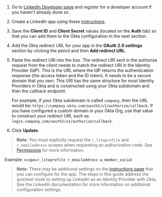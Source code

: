 1. Go to [LinkedIn Developer page](https://developer.linkedin.com/) and register for a developer account if you haven't already done so.

2. Create a LinkedIn app using these [instructions](https://www.linkedin.com/developer/apps).

3. Save the **Client ID** and **Client Secret** values (located on the **Auth** tab) so that you can add them to the Okta configuration in the next section.

4. Add the Okta redirect URL for your app in the **OAuth 2.0 settings** section by clicking the pencil and then **Add redirect URL**.

5. Paste the redirect URI into the box. The redirect URI sent in the authorize request from the client needs to match the redirect URI in the Identity Provider (IdP). This is the URL where the IdP returns the authentication response (the access token and the ID token). It needs to be a secure domain that you own. This URI has the same structure for most Identity Providers in Okta and is constructed using your Okta subdomain and then the callback endpoint.

    For example, if your Okta subdomain is called `company`, then the URL would be: `https://company.okta.com/oauth2/v1/authorize/callback`. If you have configured a custom domain in your Okta Org, use that value to construct your redirect URI, such as `login.company.com/oauth2/v1/authorize/callback`.

6. Click **Update**.

> **Note:** You must explicitly request the `r_liteprofile` and `r_emailaddress` scopes when requesting an authorization code. See [Permissions](https://docs.microsoft.com/en-us/linkedin/shared/authentication/permissions?context=linkedin/context) for more information.

Example: `scope=r_liteprofile r_emailaddress w_member_social`

> **Note:** There may be additional settings on the [instructions page](https://www.linkedin.com/developer/apps) that you can configure for the app. The steps in this guide address the quickest route to setting up LinkedIn as an Identity Provider with Okta. See the LinkedIn documentation for more information on additional configuration settings.
